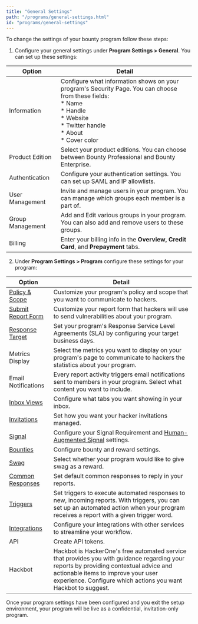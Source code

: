 ```yaml
---
title: "General Settings"
path: "/programs/general-settings.html"
id: "programs/general-settings"
---
```


To change the settings of your bounty program follow these steps:

1. Configure your general settings under **Program Settings > General**. You can set up these settings:

 Option | Detail
 ------ | ------
 Information | Configure what information shows on your program's Security Page. You can choose from these fields: <br> * Name <br> * Handle <br> * Website <br> * Twitter handle <br> * About <br> * Cover color
 Product Edition | Select your product editions. You can choose between Bounty Professional and Bounty Enterprise.
 Authentication | Configure your authentication settings. You can set up SAML and IP allowlists.
 User Management | Invite and manage users in your program. You can manage which groups each member is a part of.
 Group Management | Add and Edit various groups in your program. You can also add and remove users to these groups.
 Billing | Enter your billing info in the **Overview, Credit Card**, and **Prepayment** tabs.

2. Under **Program Settings > Program** configure these settings for your program:

 Option | Detail
 ------ | -------
 [Policy & Scope](policy-and-scope.html) | Customize your program's policy and scope that you want to communicate to hackers.
 [Submit Report Form](submit-report-form.html) | Customize your report form that hackers will use to send vulnerabilities about your program.
 [Response Target](response-targets.html) | Set your program's Response Service Level Agreements (SLA) by configuring your target business days.
 Metrics Display | Select the metrics you want to display on your program's page to communicate to hackers the statistics about your program.
 Email Notifications | Every report activity triggers email notifications sent to members in your program. Select what content you want to include.
 [Inbox Views](inbox-views.html) | Configure what tabs you want showing in your inbox.
 [Invitations](invitations.html) | Set how you want your hacker invitations managed.
 [Signal](signal-requirements.html) | Configure your Signal Requirement and [Human-Augmented Signal](human-augmented-signal.html) settings.
 [Bounties](bounties.html) | Configure bounty and reward settings.
 [Swag](swag.html) | Select whether your program would like to give swag as a reward.
 [Common Responses](common-responses.html#___gatsby) | Set default common responses to reply in your reports.
 [Triggers](triggers.html) | Set triggers to execute automated responses to new, incoming reports. With triggers, you can set up an automated action when your program receives a report with a given trigger word.
 [Integrations](supported-integrations.html) | Configure your integrations with other services to streamline your workflow.
 API | Create API tokens.
 Hackbot | Hackbot is HackerOne's free automated service that provides you with guidance regarding your reports by providing contextual advice and actionable items to improve your user experience. Configure which actions you want Hackbot to suggest.

Once your program settings have been configured and you exit the setup environment, your program will be live as a confidential, invitation-only program.
